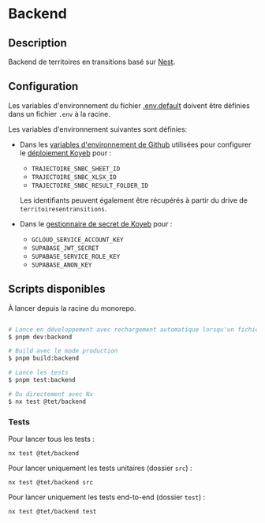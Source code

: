 # Backend

## Description

Backend de territoires en transitions basé sur [Nest](https://github.com/nestjs/nest).

## Configuration

Les variables d'environnement du fichier [.env.default](.env.default) doivent être définies dans un fichier `.env` à la racine.

Les variables d'environnement suivantes sont définies:

- Dans les [variables d'environnement de Github](https://github.com/incubateur-ademe/territoires-en-transitions/settings/environments/1431973268/edit) utilisées pour configurer le [déploiement Koyeb](https://app.koyeb.com/services/c7001069-ca11-4fd7-86c6-7feb45b9b68d/settings) pour :

  - `TRAJECTOIRE_SNBC_SHEET_ID`
  - `TRAJECTOIRE_SNBC_XLSX_ID`
  - `TRAJECTOIRE_SNBC_RESULT_FOLDER_ID`

  Les identifiants peuvent également être récupérés à partir du drive de `territoiresentransitions`.

- Dans le [gestionnaire de secret de Koyeb](https://app.koyeb.com/secrets) pour :

  - `GCLOUD_SERVICE_ACCOUNT_KEY`
  - `SUPABASE_JWT_SECRET`
  - `SUPABASE_SERVICE_ROLE_KEY`
  - `SUPABASE_ANON_KEY`

## Scripts disponibles

À lancer depuis la racine du monorepo.

```bash

# Lance en développement avec rechargement automatique lorsqu'un fichier est modifié
$ pnpm dev:backend

# Build avec le mode production
$ pnpm build:backend

# Lance les tests
$ pnpm test:backend

# Ou directement avec Nx
$ nx test @tet/backend
```

### Tests

Pour lancer tous les tests :

```
nx test @tet/backend
```

Pour lancer uniquement les tests unitaires (dossier `src`) :

```
nx test @tet/backend src
```

Pour lancer uniquement les tests end-to-end (dossier `test`) :

```
nx test @tet/backend test
```
